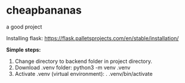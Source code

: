 # cheapbananas

a good project

Installing flask:
https://flask.palletsprojects.com/en/stable/installation/

**Simple steps:**
1. Change directory to backend folder in project directory.
2. Download .venv folder: python3 -m venv .venv
3. Activate .venv (virtual environment): . .venv/bin/activate
